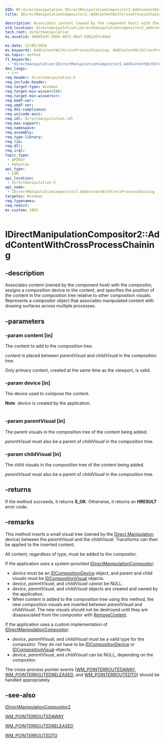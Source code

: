 ```yaml
---
UID: NF:directmanipulation.IDirectManipulationCompositor2.AddContentWithCrossProcessChaining
title: IDirectManipulationCompositor2::AddContentWithCrossProcessChaining (directmanipulation.h)

description: Associates content (owned by the component host) with the compositor, assigns a composition device to the content, and specifies the position of the content in the composition tree relative to other composition visuals.
old-location: directmanipulation\idirectmanipulationcompositor2_addcontentwithcrossprocesschaining.htm
tech.root: directmanipulation
ms.assetid: dd6052df-30b5-4872-89a7-b98126fcd44d

ms.date: 12/05/2018
ms.keywords: AddContentWithCrossProcessChaining, AddContentWithCrossProcessChaining method [Direct Manipulation], AddContentWithCrossProcessChaining method [Direct Manipulation],IDirectManipulationCompositor2 interface, IDirectManipulationCompositor2 interface [Direct Manipulation],AddContentWithCrossProcessChaining method, IDirectManipulationCompositor2.AddContentWithCrossProcessChaining, IDirectManipulationCompositor2::AddContentWithCrossProcessChaining, directmanipulation.idirectmanipulationcompositor2_addcontentwithcrossprocesschaining, directmanipulation/IDirectManipulationCompositor2::AddContentWithCrossProcessChaining
ms.topic: method
f1_keywords: 
 - "directmanipulation/IDirectManipulationCompositor2.AddContentWithCrossProcessChaining"
dev_langs:
 - c++
req.header: directmanipulation.h
req.include-header: 
req.target-type: Windows
req.target-min-winverclnt: 
req.target-min-winversvr: 
req.kmdf-ver: 
req.umdf-ver: 
req.ddi-compliance: 
req.unicode-ansi: 
req.idl: Directmanipulation.idl
req.max-support: 
req.namespace: 
req.assembly: 
req.type-library: 
req.lib: 
req.dll: 
req.irql: 
topic_type:
 - APIRef
 - kbSyntax
api_type:
 - COM
api_location:
 - directmanipulation.h
api_name:
 - IDirectManipulationCompositor2.AddContentWithCrossProcessChaining
targetos: Windows
req.typenames: 
req.redist: 
ms.custom: 19H1
---
```


# IDirectManipulationCompositor2::AddContentWithCrossProcessChaining


## -description


Associates content (owned by the component host) with the compositor, assigns a composition device to the content, and specifies the position of the content in the composition tree relative to other composition visuals. Represents a compositor object that associates manipulated content with drawing surfaces across multiple processes.


## -parameters




### -param content [in]

The content to add to the composition tree.

<i>content</i> is placed  between <i>parentVisual</i> and <i>childVisual</i> in the composition tree. 

Only primary content, created at the same time as the viewport, is valid.


### -param device [in]

The device used to compose the content. 

<div class="alert"><b>Note</b>  <i>device</i> is created by the application.</div>
<div> </div>

### -param parentVisual [in]

The parent visuals in the composition tree of the content being added.

<i>parentVisual</i> must also be a parent of <i>childVisual</i> in the composition tree.


### -param childVisual [in]

The child visuals in the composition tree of the content being added.

<i>parentVisual</i> must also be a parent of <i>childVisual</i> in the composition tree.


## -returns



If the method succeeds, it returns <b>S_OK</b>. Otherwise, it returns an <b>HRESULT</b> error code.




## -remarks



This method inserts a small visual tree (owned by the <a href="https://docs.microsoft.com/previous-versions/windows/desktop/directmanipulation/direct-manipulation-portal">Direct Manipulation</a> device) between the <i>parentVisual</i> and the <i>childVisual</i>. Transforms can then be applied to the inserted content.  


All content, regardless of type, must be added to the compositor. 

If the application uses a system-provided <a href="https://docs.microsoft.com/previous-versions/windows/desktop/api/directmanipulation/nn-directmanipulation-idirectmanipulationcompositor">IDirectManipulationCompositor</a>:

<ul>
<li><i>device</i> must be an  <a href="https://docs.microsoft.com/windows/desktop/api/dcomp/nn-dcomp-idcompositiondevice">IDCompositionDevice</a> object, and parent and child visuals must be <a href="https://docs.microsoft.com/windows/desktop/api/dcomp/nn-dcomp-idcompositionvisual">IDCompositionVisual</a> objects.</li>
<li><i>device</i>, <i>parentVisual</i>, and <i>childVisual</i> cannot be NULL. </li>
<li><i>device</i>, <i>parentVisual</i>, and <i>childVisual</i> objects are created and owned by the application.
</li>
<li>When content is added to the composition tree using this method, the new composition visuals are inserted between <i>parentVisual</i> and <i>childVisual</i>. The new visuals should not be destroyed until they are disassociated from the compositor with <a href="https://docs.microsoft.com/previous-versions/windows/desktop/api/directmanipulation/nf-directmanipulation-idirectmanipulationcompositor-removecontent">RemoveContent</a>.</li>
</ul>
If the application uses a custom implementation of <a href="https://docs.microsoft.com/previous-versions/windows/desktop/api/directmanipulation/nn-directmanipulation-idirectmanipulationcompositor">IDirectManipulationCompositor</a>:

<ul>
<li><i>device</i>, <i>parentVisual</i>, and <i>childVisual</i> must be a valid type for the compositor. They do not have to be <a href="https://docs.microsoft.com/windows/desktop/api/dcomp/nn-dcomp-idcompositiondevice">IDCompositionDevice</a> or <a href="https://docs.microsoft.com/windows/desktop/api/dcomp/nn-dcomp-idcompositionvisual">IDCompositionVisual</a> objects.</li>
<li><i>device</i>, <i>parentVisual</i>, and <i>childVisual</i> can be NULL, depending on the compositor. </li>
</ul>
The cross-process pointer events (<a href="https://docs.microsoft.com/previous-versions/windows/desktop/inputmsg/wm-pointerroutedaway">WM_POINTERROUTEDAWAY</a>, <a href="https://docs.microsoft.com/previous-versions/windows/desktop/inputmsg/wm-pointerroutedreleased">WM_POINTERROUTEDRELEASED</a>, and <a href="https://docs.microsoft.com/previous-versions/windows/desktop/inputmsg/wm-pointerroutedto">WM_POINTERROUTEDTO</a>) should be handled appropriately. 




## -see-also




<a href="https://docs.microsoft.com/previous-versions/windows/desktop/api/directmanipulation/nn-directmanipulation-idirectmanipulationcompositor2">IDirectManipulationCompositor2</a>



<a href="https://docs.microsoft.com/previous-versions/windows/desktop/inputmsg/wm-pointerroutedaway">WM_POINTERROUTEDAWAY</a>



<a href="https://docs.microsoft.com/previous-versions/windows/desktop/inputmsg/wm-pointerroutedreleased">WM_POINTERROUTEDRELEASED</a>



<a href="https://docs.microsoft.com/previous-versions/windows/desktop/inputmsg/wm-pointerroutedto">WM_POINTERROUTEDTO</a>
 

 

